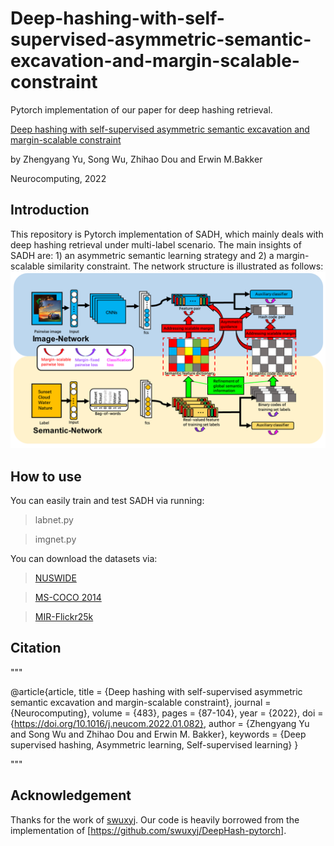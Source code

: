 # Deep-hashing-with-self-supervised-asymmetric-semantic-excavation-and-margin-scalable-constraint

Pytorch implementation of our paper for deep hashing retrieval.

[Deep hashing with self-supervised asymmetric semantic excavation and margin-scalable constraint](https://www.sciencedirect.com/science/article/pii/S0925231222001035)

by Zhengyang Yu, Song Wu, Zhihao Dou and Erwin M.Bakker

Neurocomputing, 2022


## Introduction
This repository is Pytorch implementation of SADH, which mainly deals with deep hashing retrieval under multi-label scenario. The main insights of SADH are: 1) an asymmetric semantic learning strategy and 2) a margin-scalable similarity constraint. The network structure is illustrated as follows:
![avatar](flowchart.png)
## How to use
You can easily train and test SADH via running:
> labnet.py

> imgnet.py

You can download the datasets via:
>[NUSWIDE](https://github.com/TreezzZ/DSDH_PyTorch)

>[MS-COCO 2014](https://cocodataset.org/#download) 

>[MIR-Flickr25k](https://press.liacs.nl/mirflickr/mirdownload.html)
## Citation

"""

@article{article,
title = {Deep hashing with self-supervised asymmetric semantic excavation and margin-scalable constraint},
journal = {Neurocomputing},
volume = {483},
pages = {87-104},
year = {2022},
doi = {https://doi.org/10.1016/j.neucom.2022.01.082},
author = {Zhengyang Yu and Song Wu and Zhihao Dou and Erwin M. Bakker},
keywords = {Deep supervised hashing, Asymmetric learning, Self-supervised learning}
}

"""




## Acknowledgement

Thanks for the work of [swuxyj](https://github.com/swuxyj). Our code is heavily borrowed from the implementation of [https://github.com/swuxyj/DeepHash-pytorch].
